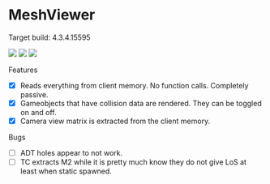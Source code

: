 # MeshViewer

Target build: 4.3.4.15595

![](https://i.imgur.com/pSVTD9I.png)
![](https://i.imgur.com/xecPI8c.jpg)
![](https://i.imgur.com/1cV9gdr.jpg)

Features

- [x] Reads everything from client memory. No function calls. Completely passive.
- [x] Gameobjects that have collision data are rendered. They can be toggled on and off.
- [x] Camera view matrix is extracted from the client memory.

Bugs

- [ ] ADT holes appear to not work.
- [ ] TC extracts M2 while it is pretty much know they do not give LoS at least when static spawned.